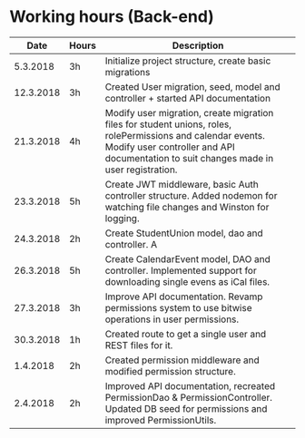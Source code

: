 # Working hours (Back-end)

| Date        | Hours          | Description   |
|-------------|----------------|---------------|
|5.3.2018|3h|Initialize project structure, create basic migrations
|12.3.2018|3h|Created User migration, seed, model and controller + started API documentation|
|21.3.2018|4h|Modify user migration, create migration files for student unions, roles, rolePermissions and calendar events. Modify user controller and API documentation to suit changes made in user registration.|
|23.3.2018|5h|Create JWT middleware, basic Auth controller structure. Added nodemon for watching file changes and Winston for logging.|
|24.3.2018|2h|Create StudentUnion model, dao and controller. A|dded API documentation for student union route and created some REST files for testing the StudentUnion endpoint.|
|26.3.2018|5h|Create CalendarEvent model, DAO and controller. Implemented support for downloading single evens as iCal files.|
|27.3.2018|3h|Improve API documentation. Revamp permissions system to use bitwise operations in user permissions.|
|30.3.2018|1h|Created route to get a single user and REST files for it.|
|1.4.2018|2h|Created permission middleware and modified permission structure.|
|2.4.2018|2h|Improved API documentation, recreated PermissionDao & PermissionController. Updated DB seed for permissions and improved PermissionUtils.|
